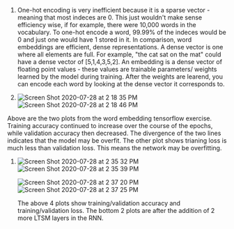 1. One-hot encoding is very inefficient because it is a sparse vector - meaning that most indeces are 0. This just wouldn't make sense efficiency wise, if for example, there were 10,000 words in the vocabulary. To one-hot encode a word, 99.99% of the indeces would be 0 and just one would have 1 stored in it. In comparison, word embeddings are efficient, dense representations. A dense vector is one where all elements are full. For example, "the cat sat on the mat" could have a dense vector of [5,1,4,3,5,2]. An embedding is a dense vector of floating point values - these values are trainable parameters/ weights learned by the model during training. After the weights are learend, you can encode each word by looking at the dense vector it corresponds to. 

2. ![Screen Shot 2020-07-28 at 2 18 35 PM](https://user-images.githubusercontent.com/60228374/88705266-4871f880-d0dd-11ea-88b1-49657ad000e5.png)
![Screen Shot 2020-07-28 at 2 18 46 PM](https://user-images.githubusercontent.com/60228374/88705273-4a3bbc00-d0dd-11ea-83d9-7d41b027b2fe.png)

Above are the two plots from the word embedding tensorflow exercise. Training accuracy continued to increase over the course of the epochs, while validation accuracy then decreased. The divergence of the two lines indicates that the model may be overfit. The other plot shows trianing loss is much less than validation loss. This means the network may be overfitting.

1. ![Screen Shot 2020-07-28 at 2 35 32 PM](https://user-images.githubusercontent.com/60228374/88707008-a4d61780-d0df-11ea-9587-8d7c6dfcf4b4.png)
   ![Screen Shot 2020-07-28 at 2 35 39 PM](https://user-images.githubusercontent.com/60228374/88707013-a69fdb00-d0df-11ea-95b6-23e5da48c06a.png)


   ![Screen Shot 2020-07-28 at 2 37 20 PM](https://user-images.githubusercontent.com/60228374/88707166-dfd84b00-d0df-11ea-9268-3ecdc7a92092.png)
   ![Screen Shot 2020-07-28 at 2 37 25 PM](https://user-images.githubusercontent.com/60228374/88707170-e1a20e80-d0df-11ea-8a36-3ffd7f103366.png)
   
   The above 4 plots show training/validation accuracy and training/validation loss. The bottom 2 plots are after the addition of 2 more LTSM layers in the RNN. 
